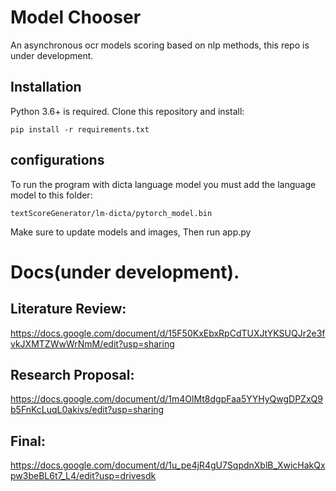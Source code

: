 # Model Chooser
An asynchronous ocr models scoring based on nlp methods,
this repo is under development.

## Installation 
Python 3.6+ is required. Clone this repository and install:
```
pip install -r requirements.txt
```

## configurations
To run the program with dicta language model you must add the language model to this folder:
```
textScoreGenerator/lm-dicta/pytorch_model.bin
```


Make sure to update models and images,
Then run app.py





# Docs(under development).

## Literature Review:
https://docs.google.com/document/d/15F50KxEbxRpCdTUXJtYKSUQJr2e3fvkJXMTZWwWrNmM/edit?usp=sharing

## Research Proposal:
https://docs.google.com/document/d/1m4OlMt8dgpFaa5YYHyQwgDPZxQ9b5FnKcLuqL0akivs/edit?usp=sharing

## Final:
https://docs.google.com/document/d/1u_pe4jR4gU7SqpdnXblB_XwicHakQxpw3beBL6t7_L4/edit?usp=drivesdk
